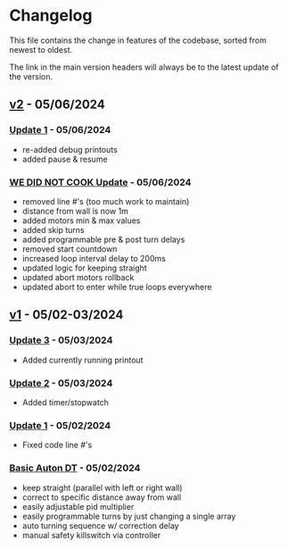 # Changelog

This file contains the change in features of the codebase, sorted from newest to oldest.

The link in the main version headers will always be to the latest update of the version.

## [v2](https://github.com/JiningLiu/POEAuton/commit/main) - 05/06/2024

### [Update 1](https://github.com/JiningLiu/POEAuton/commit/main) - 05/06/2024
- re-added debug printouts
- added pause & resume

### [WE DID NOT COOK Update](https://github.com/JiningLiu/POEAuton/commit/3124846a58d50c54e08308b1250ff0690fb1b0d5) - 05/06/2024
- removed line #'s (too much work to maintain)
- distance from wall is now 1m
- added motors min & max values
- added skip turns
- added programmable pre & post turn delays
- removed start countdown
- increased loop interval delay to 200ms
- updated logic for keeping straight
- updated abort motors rollback
- updated abort to enter while true loops everywhere

## [v1](https://github.com/JiningLiu/POEAuton/commit/db1937d011ea49b6ce23679627ae04f3af062d49) - 05/02-03/2024

### [Update 3](https://github.com/JiningLiu/POEAuton/commit/db1937d011ea49b6ce23679627ae04f3af062d49) - 05/03/2024
- Added currently running printout

### [Update 2](https://github.com/JiningLiu/POEAuton/commit/901bbd5ba94785034ba136148fb59a09fca4c409) - 05/03/2024
- Added timer/stopwatch

### [Update 1](https://github.com/JiningLiu/POEAuton/commit/b3a288d5724b21327f699367a96826deec5e8f81) - 05/02/2024
- Fixed code line #'s

### [Basic Auton DT](https://github.com/JiningLiu/POEAuton/commit/04332562dae87584d8580f70a218971d385aaf95) - 05/02/2024
- keep straight (parallel with left or right wall)
- correct to specific distance away from wall
- easily adjustable pid multiplier
- easily programmable turns by just changing a single array
- auto turning sequence w/ correction delay
- manual safety killswitch via controller
